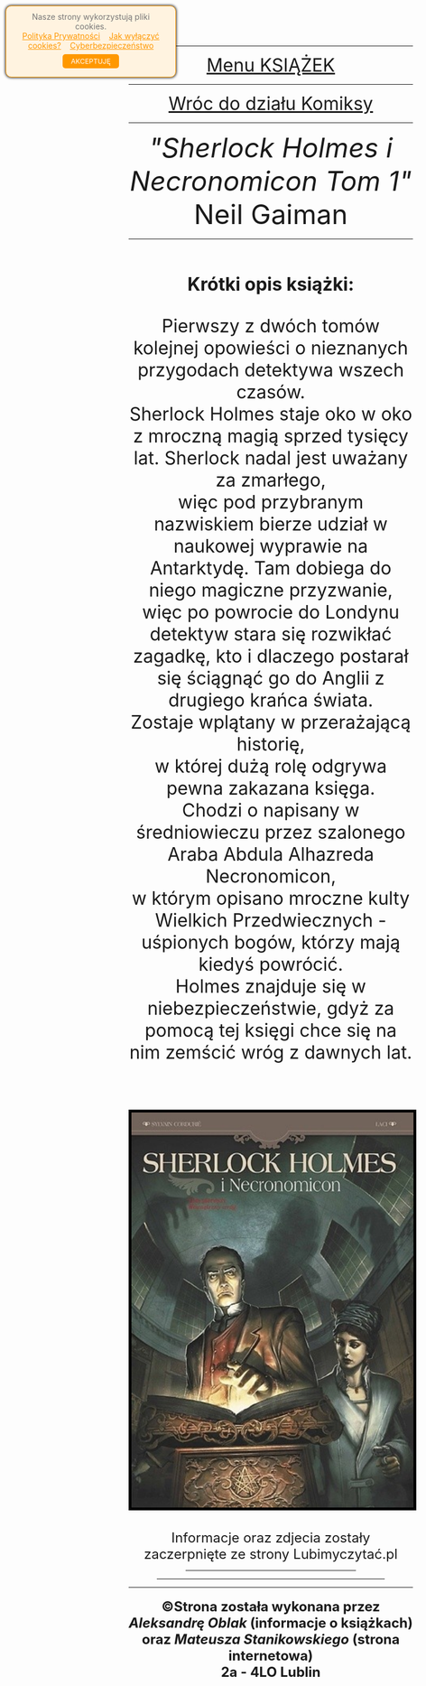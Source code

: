 <html lang="pl">
<head>
<title>Sherlock Holmes i Necronomicon Tom 1 - Nasza Półka</title>
<body background="jpg/11.jpg">
<br>
<hr>

<div id="simplecookienotification_v01" style="display: block; z-index: 99999; min-height: 35px; width: 300px; position: fixed; background: rgb(255, 243, 224); border: 1px solid rgb(255, 152, 0); text-align: center; color: rgb(119, 119, 119); border-radius: 10px; box-shadow: rgba(0, 0, 0, 0.8) 0px 0px 4px 1px; left: 10px; top: 10px;">
<div style="padding:10px; margin-left:15px; margin-right:15px; font-size:14px; font-weight:normal;">
<span id="simplecookienotification_v01_powiadomienie">Nasze strony wykorzystują pliki cookies.</span><span id="br_pc_title_html"><br></span>
<a id="simplecookienotification_v01_polityka" href="http://jakwylaczyccookie.pl/polityka-cookie/" style="color: rgb(255, 152, 0);">Polityka Prywatności</a><span id="br_pc2_title_html"> &nbsp;&nbsp; </span>
<a id="simplecookienotification_v01_info" href="http://jakwylaczyccookie.pl/jak-wylaczyc-pliki-cookies/" style="color: rgb(255, 152, 0);">Jak wyłączyć cookies?</a><span id="br_pc3_title_html"> &nbsp;&nbsp; </span>
<a id="simplecookienotification_v01_info2" href="https://nety.pl/cyberbezpieczenstwo" style="color: rgb(255, 152, 0);">Cyberbezpieczeństwo</a><div id="jwc_hr1" style="height: 10px; display: block;"></div>
<a id="okbutton" href="javascript:simplecookienotification_v01_create_cookie('simplecookienotification_v01',1,1000000000);" style="position: relative; background: rgb(255, 152, 0); color: rgb(255, 255, 255); padding: 5px 15px; text-decoration: none; font-size: 12px; font-weight: normal; border: 0px solid rgb(255, 243, 224); border-radius: 5px;">AKCEPTUJĘ</a><div id="jwc_hr2" style="height: 10px; display: block;"></div>
</div>
</div>
<script type="text/javascript">var galTable= new Array(); var galx = 0;</script><script type="text/javascript">function simplecookienotification_v01_create_cookie(name,value,days) { if (days) { var date = new Date(); date.setTime(date.getTime()+(days*24*60*60*1000)); var expires = "; expires="+date.toGMTString(); } else var expires = ""; document.cookie = name+"="+value+expires+"; path=/"; document.getElementById("simplecookienotification_v01").style.display = "none"; } function simplecookienotification_v01_read_cookie(name) { var nameEQ = name + "="; var ca = document.cookie.split(";"); for(var i=0;i < ca.length;i++) { var c = ca[i]; while (c.charAt(0)==" ") c = c.substring(1,c.length); if (c.indexOf(nameEQ) == 0) return c.substring(nameEQ.length,c.length); }return null;}var simplecookienotification_v01_jest = simplecookienotification_v01_read_cookie("simplecookienotification_v01");if(simplecookienotification_v01_jest==1){ document.getElementById("simplecookienotification_v01").style.display = "none"; }</script>



<center>
<font size="6"><a href="https://thematx7.github.io/4lo-nasza-ksiazka/">Menu KSIĄŻEK</font></a>
<hr>
<center>
<font size="6"><a href="https://thematx7.github.io/4lo-komiksy/">Wróc do działu Komiksy</font></a>
<hr>

<center>
<header><center><font size="7"><i>"Sherlock Holmes i Necronomicon Tom 1"</i><br>Neil Gaiman</center></font>
<hr>
</br>

<h2><font size="6">Krótki opis książki:</h2></font>
<br>

<center>
<font size="6">Pierwszy z dwóch tomów kolejnej opowieści o nieznanych przygodach detektywa wszech czasów.<br>
Sherlock Holmes staje oko w oko z mroczną magią sprzed tysięcy lat. Sherlock nadal jest uważany za zmarłego,<br>
więc pod przybranym nazwiskiem bierze udział w naukowej wyprawie na Antarktydę. Tam dobiega do niego magiczne przyzwanie,<br>
więc po powrocie do Londynu detektyw stara się rozwikłać zagadkę, kto i dlaczego postarał się ściągnąć go do Anglii z drugiego krańca świata.<br>
Zostaje wplątany w przerażającą historię,<br>
w której dużą rolę odgrywa pewna zakazana księga.<br>
Chodzi o napisany w średniowieczu przez szalonego Araba Abdula Alhazreda Necronomicon,<br>
w którym opisano mroczne kulty Wielkich Przedwiecznych - uśpionych bogów, którzy mają kiedyś powrócić.<br>
Holmes znajduje się w niebezpieczeństwie, gdyż za pomocą tej księgi chce się na nim zemścić wróg z dawnych lat.<br>
</font>

<br>
<br>
<br>
<br>
<center> <p style="float: center"><img src="jpg/2.jpg" width="500" height="700" style="border: 5px solid black"> </p> </center>
<br>
<font size="5">Informacje oraz zdjecia zostały zaczerpnięte ze strony Lubimyczytać.pl</font>
<br>




<hr style=width:60%>
<hr style=width:80%>
<hr style=width:100%>
<h4><center><font size="5">©Strona została wykonana przez <br><i> Aleksandrę Oblak</i> (informacje o książkach) <br> oraz<i> Mateusza Stanikowskiego</i> (strona internetowa)<br> 2a - 4LO Lublin<h4></a></h4></span></h4></center>



</html lang="pl">
